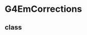 <!-- G4EmCorrections.md --- 
;; 
;; Description: 
;; Author: Hongyi Wu(吴鸿毅)
;; Email: wuhongyi@qq.com 
;; Created: 五 7月 13 04:14:35 2018 (+0800)
;; Last-Updated: 五 7月 13 04:14:54 2018 (+0800)
;;           By: Hongyi Wu(吴鸿毅)
;;     Update #: 1
;; URL: http://wuhongyi.cn -->

# G4EmCorrections



## class




<!-- G4EmCorrections.md ends here -->
